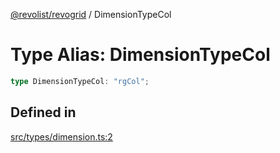 [@revolist/revogrid](README.md) / DimensionTypeCol

# Type Alias: DimensionTypeCol

```ts
type DimensionTypeCol: "rgCol";
```

## Defined in

[src/types/dimension.ts:2](https://github.com/revolist/revogrid/blob/13653d8ee505d63a363463d1b61354eec56320a1/src/types/dimension.ts#L2)
